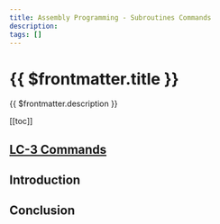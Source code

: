 ```yaml
---
title: Assembly Programming - Subroutines Commands
description: 
tags: []
---
```


# {{ $frontmatter.title }}

{{ $frontmatter.description }}

<KeyConcepts :ConceptArray= "[
{
  Concept:'Software in much more useful if it can interacts with users and other systems',
  Details:'Accepting input and providing outputs to/from a user or other system allows software to solve more complicated problems.'
}
]" />

[[toc]]

## [LC-3 Commands](../../../LC3/Commands/SubroutineCommands.md) 

## Introduction



## Conclusion